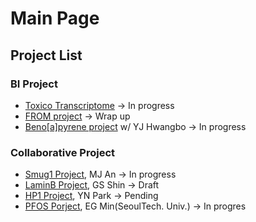# Main Page

## Project List

### BI Project

* [Toxico Transcriptome](bi-project/toxico-transcriptome.md) -> In progress
* [FROM project](bi-project/from-project-prof.-sh-lee-dong-a-univ..md) -> Wrap up
* [Beno\[a\]pyrene project](bi-project/benzo-a-pyrene-project-prof.-sh-lee-cau.md)  w/ YJ Hwangbo -> In progress

### Collaborative Project

* [Smug1 Project](meeting-archive/mjan\_smug1.md), MJ An -> In progress
* [LaminB Project](meeting-archive/gsshin\_laminb.md), GS Shin -> Draft
* [HP1 Project](meeting-archive/ynpark\_hp1.md), YN Park -> Pending
* [PFOS Porject](meeting-archive/egmin\_pfos.md), EG Min(SeoulTech. Univ.) -> In progres



